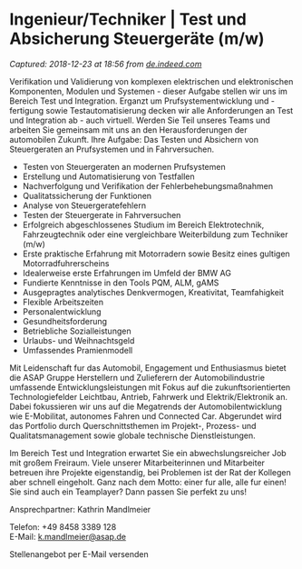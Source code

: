 # Ingenieur/Techniker | Test und Absicherung Steuergeräte (m/w)

_Captured: 2018-12-23 at 18:56 from [de.indeed.com](https://de.indeed.com/m/viewjob?jk=8a0b74733bdf3713&from=serp&prevUrl=https%3A%2F%2Fde.indeed.com%2Fm%2Fjobs%3Fq%3DAntrieb%2BBMW%26l%3DM%25C3%25BCnchen%26start%3D20%26pp%3DABQAAAAAAAAAAAAAAAFT8RTFAQAU4-V2W44hQ0EW)_

Verifikation und Validierung von komplexen elektrischen und elektronischen Komponenten, Modulen und Systemen - dieser Aufgabe stellen wir uns im Bereich Test und Integration. Erganzt um Prufsystementwicklung und -fertigung sowie Testautomatisierung decken wir alle Anforderungen an Test und Integration ab - auch virtuell. Werden Sie Teil unseres Teams und arbeiten Sie gemeinsam mit uns an den Herausforderungen der automobilen Zukunft. Ihre Aufgabe: Das Testen und Absichern von Steuergeraten an Prufsystemen und in Fahrversuchen.

  * Testen von Steuergeraten an modernen Prufsystemen
  * Erstellung und Automatisierung von Testfallen
  * Nachverfolgung und Verifikation der Fehlerbehebungsmaßnahmen
  * Qualitatssicherung der Funktionen
  * Analyse von Steuergeratefehlern
  * Testen der Steuergerate in Fahrversuchen
  * Erfolgreich abgeschlossenes Studium im Bereich Elektrotechnik, Fahrzeugtechnik oder eine vergleichbare Weiterbildung zum Techniker (m/w)
  * Erste praktische Erfahrung mit Motorradern sowie Besitz eines gultigen Motorradfuhrerscheins
  * Idealerweise erste Erfahrungen im Umfeld der BMW AG
  * Fundierte Kenntnisse in den Tools PQM, ALM, gAMS
  * Ausgepragtes analytisches Denkvermogen, Kreativitat, Teamfahigkeit
  * Flexible Arbeitszeiten
  * Personalentwicklung
  * Gesundheitsforderung
  * Betriebliche Sozialleistungen
  * Urlaubs- und Weihnachtsgeld
  * Umfassendes Pramienmodell

Mit Leidenschaft fur das Automobil, Engagement und Enthusiasmus bietet die ASAP Gruppe Herstellern und Zulieferern der Automobilindustrie umfassende Entwicklungsleistungen mit Fokus auf die zukunftsorientierten Technologiefelder Leichtbau, Antrieb, Fahrwerk und Elektrik/Elektronik an. Dabei fokussieren wir uns auf die Megatrends der Automobilentwicklung wie E-Mobilitat, autonomes Fahren und Connected Car. Abgerundet wird das Portfolio durch Querschnittsthemen im Projekt-, Prozess- und Qualitatsmanagement sowie globale technische Dienstleistungen.

Im Bereich Test und Integration erwartet Sie ein abwechslungsreicher Job mit großem Freiraum. Viele unserer Mitarbeiterinnen und Mitarbeiter betreuen ihre Projekte eigenstandig, bei Problemen ist der Rat der Kollegen aber schnell eingeholt. Ganz nach dem Motto: einer fur alle, alle fur einen! Sie sind auch ein Teamplayer? Dann passen Sie perfekt zu uns!

Ansprechpartner: Kathrin Mandlmeier

Telefon: +49 8458 3389 128  
E-Mail: k.mandlmeier@asap.de

Stellenangebot per E-Mail versenden
